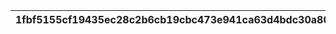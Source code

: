 |1fbf5155cf19435ec28c2b6cb19cbc473e941ca63d4bdc30a80955269cc9bb7d|5fdef803dc66019c749b2bbcc0a84f373d687d38bf1c7de99d1f9f8f189b4edb|bc7a59da8e650ddb8e3eac444520a8855172753d51596ba4d3e6591438b0051c|76b6c704498585872acd1bef02bbd50fa94eb67781210bf10ef0b2a811ba3327|28248811bc90141f0718018e05ac17bbfa740140419dc9fbb551170e46e49b4f|
| --- | --- | --- | --- | --- |